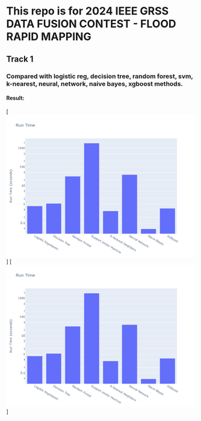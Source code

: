 
# This repo is for 2024 IEEE GRSS DATA FUSION CONTEST - FLOOD RAPID MAPPING

## Track 1

### Compared with logistic reg, decision tree, random forest, svm, k-nearest, neural, network, naive bayes, xgboost methods.

#### Result:

[![image](figures/comparsion1.png 'Title')]
[![image](figures/comparsion2.png 'Title')]

